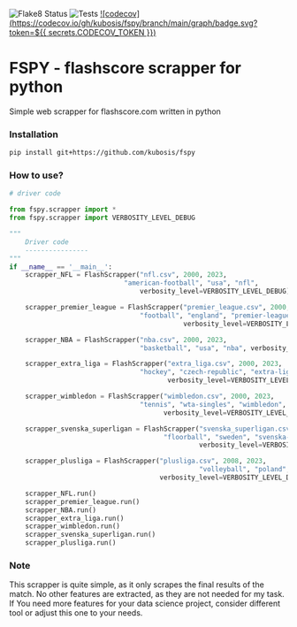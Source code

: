 ![Flake8 Status](https://github.com/kubosis/fspy/actions/workflows/quality.yml/badge.svg)
![Tests](https://github.com/kubosis/fspy/actions/workflows/test.yml/badge.svg)
[![codecov](https://codecov.io/gh/kubosis/fspy/branch/main/graph/badge.svg?token=${{ secrets.CODECOV_TOKEN }})](https://codecov.io/gh/kubosis/fspy)



# FSPY - flashscore scrapper for python
Simple web scrapper for flashscore.com written in python


### Installation

```bash
pip install git+https://github.com/kubosis/fspy
```


### How to use?

```python
# driver code

from fspy.scrapper import *
from fspy.scrapper import VERBOSITY_LEVEL_DEBUG

"""
    Driver code 
    ----------------
"""
if __name__ == '__main__':
    scrapper_NFL = FlashScrapper("nfl.csv", 2000, 2023,
                             "american-football", "usa", "nfl",
                                 verbosity_level=VERBOSITY_LEVEL_DEBUG)

    scrapper_premier_league = FlashScrapper("premier_league.csv", 2000, 2023,
                                 "football", "england", "premier-league",
                                            verbosity_level=VERBOSITY_LEVEL_DEBUG)

    scrapper_NBA = FlashScrapper("nba.csv", 2000, 2023,
                                 "basketball", "usa", "nba", verbosity_level=VERBOSITY_LEVEL_DEBUG)

    scrapper_extra_liga = FlashScrapper("extra_liga.csv", 2000, 2023,
                                 "hockey", "czech-republic", "extra-liga",
                                        verbosity_level=VERBOSITY_LEVEL_DEBUG)

    scrapper_wimbledon = FlashScrapper("wimbledon.csv", 2000, 2023,
                                 "tennis", "wta-singles", "wimbledon", has_seasons=False,
                                       verbosity_level=VERBOSITY_LEVEL_DEBUG)

    scrapper_svenska_superligan = FlashScrapper("svenska_superligan.csv", 2000, 2023,
                                       "floorball", "sweden", "svenska-superligan",
                                                verbosity_level=VERBOSITY_LEVEL_DEBUG)

    scrapper_plusliga = FlashScrapper("plusliga.csv", 2008, 2023,
                                                "volleyball", "poland", "plusliga",
                                      verbosity_level=VERBOSITY_LEVEL_DEBUG)

    scrapper_NFL.run()
    scrapper_premier_league.run()
    scrapper_NBA.run()
    scrapper_extra_liga.run()
    scrapper_wimbledon.run()
    scrapper_svenska_superligan.run()
    scrapper_plusliga.run()

```

### Note

This scrapper is quite simple, as it only scrapes the final results of the match. No other features are extracted, as they
are not needed for my task. If You need more features for your data science project, consider different tool or
adjust this one to your needs.


